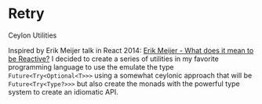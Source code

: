 # Retry
Ceylon Utilities

Inspired by Erik Meijer talk in React 2014: [Erik Meijer - What does it mean to be Reactive?](https://www.youtube.com/watch?v=sTSQlYX5DU0) 
I decided to create a series of utilities in my favorite programming language to use the emulate the type
`Future<Try<Optional<T>>>` using a somewhat ceylonic approach that will be `Future<Try<Type?>>>` but also 
create the monads with the powerful type system to create an idiomatic API.
